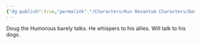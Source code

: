 ```yaml
---
{"dg-publish":true,"permalink":"/Characters/Kun Revantum Characters/Doug the Humorous/"}
---
```


Doug the Humorous barely talks. He whispers to his allies. Will talk to his dogs. 